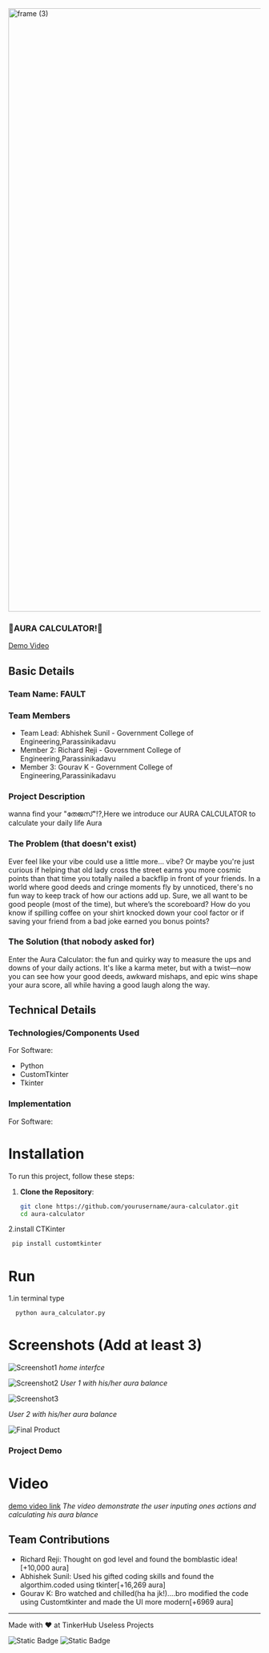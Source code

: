 <img width="3188" height="1202" alt="frame (3)" src="https://github.com/user-attachments/assets/517ad8e9-ad22-457d-9538-a9e62d137cd7" />


### 🎯AURA CALCULATOR!🗿
[Demo Video](https://www.youtube.com/watch?v=25jjvBbx4Mw&ab_channel=POKER)


## Basic Details
### Team Name: FAULT


### Team Members
- Team Lead: Abhishek Sunil - Government College of Engineering,Parassinikadavu
- Member 2: Richard Reji - Government College of Engineering,Parassinikadavu
- Member 3: Gourav K - Government College of Engineering,Parassinikadavu

### Project Description
wanna find your "തേജസ്‌"!?,Here we introduce our AURA CALCULATOR to calculate your daily life Aura

### The Problem (that doesn't exist)
Ever feel like your vibe could use a little more... vibe? Or maybe you're just curious if helping that old lady cross the street earns you more cosmic points than that time you totally nailed a backflip in front of your friends. In a world where good deeds and cringe moments fly by unnoticed, there's no fun way to keep track of how our actions add up. Sure, we all want to be good people (most of the time), but where’s the scoreboard? How do you know if spilling coffee on your shirt knocked down your cool factor or if saving your friend from a bad joke earned you bonus points?




### The Solution (that nobody asked for)
Enter the Aura Calculator: the fun and quirky way to measure the ups and downs of your daily actions. It's like a karma meter, but with a twist—now you can see how your good deeds, awkward mishaps, and epic wins shape your aura score, all while having a good laugh along the way.

## Technical Details
### Technologies/Components Used
For Software:
- Python
- CustomTkinter
- Tkinter


### Implementation
For Software:
# Installation
To run this project, follow these steps:

1. **Clone the Repository**:
   ```bash
   git clone https://github.com/yourusername/aura-calculator.git
   cd aura-calculator
2.install CTKinter
 ```bash
  pip install customtkinter
```
# Run
1.in terminal type
```bash
  python aura_calculator.py
```

# Screenshots (Add at least 3)
![Screenshot1](https://github.com/user-attachments/assets/a41b03b0-9639-4e9c-bf53-dea72c9712a5)
*home interfce*

![Screenshot2](https://github.com/user-attachments/assets/dada1280-9e85-4f31-9e01-e12c98c72cfd)
*User 1 with his/her aura balance*


![Screenshot3](https://github.com/user-attachments/assets/da580313-271e-4c77-895f-81dd320198ff)

*User 2 with his/her aura balance* 


![Final Product](https://github.com/user-attachments/assets/ea185eae-79f0-41d5-b049-344446c0213d)


### Project Demo
# Video
[demo video link](https://youtu.be/25jjvBbx4Mw)
*The video demonstrate the user inputing ones actions and calculating his aura blance*


## Team Contributions
- Richard Reji: Thought on god level and found the bomblastic idea! [+10,000 aura]
- Abhishek Sunil: Used his gifted coding skills and found the algorthim.coded using tkinter[+16,269 aura]
- Gourav K: Bro watched and chilled(ha ha jk!)....bro modified the code using Customtkinter and made the UI more modern[+6969 aura]

---
Made with ❤️ at TinkerHub Useless Projects 

![Static Badge](https://img.shields.io/badge/TinkerHub-24?color=%23000000&link=https%3A%2F%2Fwww.tinkerhub.org%2F)
![Static Badge](https://img.shields.io/badge/UselessProjects--25-25?link=https%3A%2F%2Fwww.tinkerhub.org%2Fevents%2FQ2Q1TQKX6Q%2FUseless%2520Projects)




